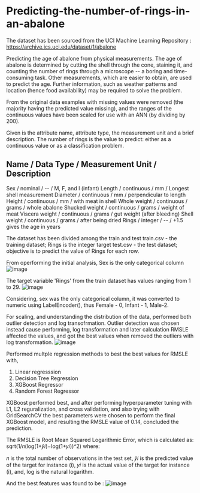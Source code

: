 # Predicting-the-number-of-rings-in-an-abalone

The dataset has been sourced from the UCI Machine Learning Repository : https://archive.ics.uci.edu/dataset/1/abalone

Predicting the age of abalone from physical measurements.  The age of abalone is determined by cutting the shell through the cone, staining it, and counting the number of rings through a microscope -- a boring and time-consuming task.  Other measurements, which are easier to obtain, are used to predict the age.  Further information, such as weather patterns and location (hence food availability) may be required to solve the problem.

From the original data examples with missing values were removed (the majority having the predicted value missing), and the ranges of the continuous values have been scaled for use with an ANN (by dividing by 200).

Given is the attribute name, attribute type, the measurement unit and a brief description.  The number of rings is the value to predict: either as a continuous value or as a classification problem.

Name / Data Type / Measurement Unit / Description
-----------------------------
Sex / nominal / -- / M, F, and I (infant)
Length / continuous / mm / Longest shell measurement
Diameter	/ continuous / mm / perpendicular to length
Height / continuous / mm / with meat in shell
Whole weight / continuous / grams / whole abalone
Shucked weight / continuous	 / grams / weight of meat
Viscera weight / continuous / grams / gut weight (after bleeding)
Shell weight / continuous / grams / after being dried
Rings / integer / -- / +1.5 gives the age in years

The dataset has been divided among the train and test
train.csv - the training dataset; Rings is the integer target
test.csv - the test dataset; objective is to predict the value of Rings for each row. 

From operforming the initial analysis, 
Sex is the only categorical column 
![image](https://github.com/aakriti-nag/Predicting-the-number-of-rings-in-a-abalone/assets/166777298/ac1251a7-da41-4900-b9e1-ecf8a3a3c1df)

The target variable 'Rings' from the train dataset has values ranging from 1 to 29. 
![image](https://github.com/aakriti-nag/Predicting-the-number-of-rings-in-a-abalone/assets/166777298/3e790969-4775-427a-b094-9ae6b0fd7772)

Considering, sex was the only categorical column, it was converted to numeric using LabelEncoder(), thus Female - 0, Infant - 1, Male-2.

For scaling, and understanding the distribution of the data, performed both outlier detection and log transofrmation. Outlier detection was chosen instead cause performing, log transformation and later calculation RMSLE affected the values, and got the best values when removed the outliers with log transformation. 
![image](https://github.com/aakriti-nag/Predicting-the-number-of-rings-in-a-abalone/assets/166777298/4ec8b833-951c-46d9-8e55-14da84233771)

Performed multple regression methods to best the best values for RMSLE with, 
1. Linear regresssion
2. Decision Tree Regression
3. XGBoost Regressor
4. Random Forest Regressor

XGBoost performed best, and after performing hyperparameter tuning with L1, L2 reguralization, and cross validation, and also trying with GridSearchCV the best parameters were chosen to perform the final XGBoost model, and resulting the RMSLE value of 0.14, concluded the prediction. 

The RMSLE is Root Mean Squared Logarithmic Error, which is calculated as: sqrt(1/𝑛(log(1+𝑦̂𝑖)−log(1+𝑦𝑖))^2) where:

𝑛 is the total number of observations in the test set,
𝑦̂𝑖 is the predicted value of the target for instance (i),
𝑦𝑖 is the actual value of the target for instance (i), and,
log is the natural logarithm.

And the best features was found to be : 
![image](https://github.com/aakriti-nag/Predicting-the-number-of-rings-in-a-abalone/assets/166777298/e852e556-3909-43d9-8da6-eede44cef499)






